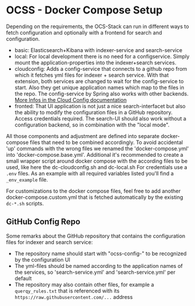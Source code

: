 # OCSS - Docker Compose Setup

Depending on the requirements, the OCS-Stack can run in different ways to fetch configuration and optionally with a frontend for search and configuration.

- basic: Elasticsearch+Kibana with indexer-service and search-service
- local: For local development there is no need for a configservice. Simply mount the application-properties into the indexer+search services.
- cloudconfig: Adds a config-service that connects to a github repo from which it fetches yml files for indexer + search service.
  With that extension, both services are changed to wait for the config-service to start. Also they get unique application names which map to the files in the repo.
  The config-service by Spring also works with other backends. [More Infos in the Cloud Config documentation](https://docs.spring.io/spring-cloud-config/docs/current/reference/html/)
- fronted: That UI application is not just a nice search-interfacet but also the ability to modify the configuration files in a GitHub repository. Access credentials required.
  The search-UI should also work without a configuration backend, so in combination with the "local mode".

All those components and adjustment are defined into separate docker-compose files that need to be combined accordingly. 
To avoid accidental 'up' commands with the wrong files we renamed the 'docker-compose.yml' into 'docker-compose.base.yml'. 
Additional it's recommended to create a small wrapper script around docker compose with the according files to be used, like here the dc-cloudconfig.sh and dc-local.sh
For credentials use a `.env` files. As an example with all required variables listed you'll find a `_env_example` file.

For customizations to the docker compose files, feel free to add another docker-compose.custom.yml that is fetched automatically by the existing `dc-*.sh` scripts.

## GitHub Config Repo

Some remarks about the GitHub repository that contains the configuration files for indexer and search service:
- The repository name should start with "ocss-config-" to be recognized by the configuration UI
- The yml-files should be named according to the application names of the services, so 'search-service.yml' and 'search-service.yml' per default
- The repository may also contain other files, for example a `querqy_rules.txt` that is referenced with its `https://raw.githubusercontent.com/...` address


